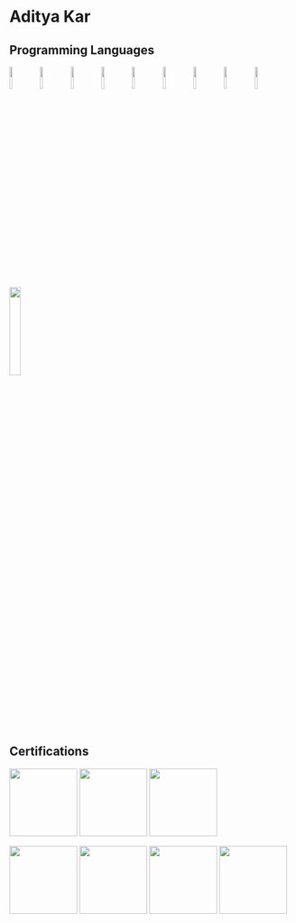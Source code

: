 # Aditya Kar
<h2>Programming Languages</h2>
<p>
<img width="10%" height="10%" src="https://upload.wikimedia.org/wikipedia/commons/thumb/1/18/ISO_C%2B%2B_Logo.svg/1822px-ISO_C%2B%2B_Logo.svg.png"/>
<img width="10%" height="10%" src="https://seeklogo.com/images/C/c-sharp-c-logo-02F17714BA-seeklogo.com.png"/>
<img width="10%" height="10%" src="https://upload.wikimedia.org/wikipedia/commons/thumb/e/ee/.NET_Core_Logo.svg/2048px-.NET_Core_Logo.svg.png"/>
<img width="10%" height="10%" src="https://cdn.iconscout.com/icon/free/png-256/powershell-3628993-3030218.png"/>
<img width="10%" height="10%" src="https://upload.wikimedia.org/wikipedia/commons/thumb/c/c3/Python-logo-notext.svg/800px-Python-logo-notext.svg.png"/>
<img width="10%" height="10%" src="https://upload.wikimedia.org/wikipedia/commons/6/6a/JavaScript-logo.png"/>
<img width="10%" height="10%" src="https://upload.wikimedia.org/wikipedia/commons/thumb/4/4c/Typescript_logo_2020.svg/1200px-Typescript_logo_2020.svg.png"/>
<img width="10%" height="10%" src="https://cdn.pixabay.com/photo/2017/08/05/11/16/logo-2582748_1280.png"/>
<img width="10%" height="10%" src="https://cdn4.iconfinder.com/data/icons/social-media-logos-6/512/121-css3-512.png"/>
<img width="20%" height="20%" src="https://www.logo.wine/a/logo/MySQL/MySQL-Logo.wine.svg"/>
</p>

<h2>Certifications</h2>

<p>
<img width="120" height="120" src="https://images.credly.com/size/340x340/images/336eebfc-0ac3-4553-9a67-b402f491f185/azure-administrator-associate-600x600.png"/>
<img width="120" height="120" src="https://images.credly.com/size/340x340/images/00634f82-b07f-4bbd-a6bb-53de397fc3a6/image.png"/>
<img width="120" height="120" src="https://images.credly.com/size/340x340/images/be8fcaeb-c769-4858-b567-ffaaa73ce8cf/image.png"/> 
</p>
<p>
<img width="120" height="120" src="https://media.discordapp.net/attachments/892730124942848023/1041989986607706164/04294_CompTIA_Cert_Badges_Specialist_-_CIOS.png"/>
<img width="120" height="120" src="https://media.discordapp.net/attachments/892730124942848023/1041987715199143946/CompTIA_Network_2Bce.png"/>
<img width="120" height="120" src="https://media.discordapp.net/attachments/892730124942848023/1041987232812236800/My_project_2.png"/>
<img width="120" height="120" src="https://images.credly.com/size/340x340/images/40d75658-d28b-4a28-8bff-bea3ab502778/ITF_2B_Logo_Certified.png"/>
</P>
<p>
</p>
